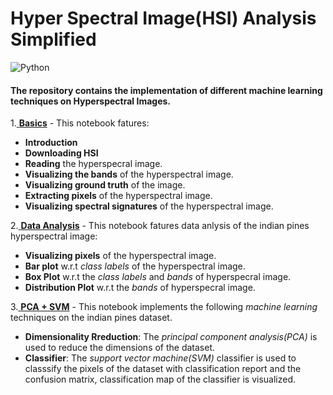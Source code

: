 # Hyper Spectral Image(HSI) Analysis Simplified
  ![Python](https://img.shields.io/badge/Python-3.6-green.svg)
  <!-- ![Stars](https://img.shields.io/github/stars/syamkakarla98/Hyper-Spectral-Image-Analysis-Simplified)
  ![Forks]( https://img.shields.io/github/forks/syamkakarla98/Hyper-Spectral-Image-Analysis-Simplified)
  ![issued](https://img.shields.io/github/issues/syamkakarla98/Hyper-Spectral-Image-Analysis-Simplified)
  ![License](https://img.shields.io/github/license/syamkakarla98/Hyper-Spectral-Image-Analysis-Simplified)
  -->
  
#### The repository contains the implementation of different machine learning techniques on Hyperspectral Images.

1.[ **Basics**](https://github.com/syamkakarla98/Hyperspectral_Image_Analysis_Simplified/blob/master/Basics.ipynb) - This notebook fatures:
  * **Introduction**
  * **Downloading HSI**
  * **Reading** the hyperspecral image.
  * **Visualizing the bands** of the hyperspectral image.
  * **Visualizing ground truth** of the image.
  * **Extracting pixels** of the hyperspectral image.
  * **Visualizing spectral signatures** of the hyperspectral image.
  
2.[ **Data Analysis**](https://github.com/syamkakarla98/Hyperspectral_Image_Analysis_Simplified/blob/master/Data%20Analysis.ipynb) - This notebook fatures data anlysis of the indian pines hyperspectral image:
  * **Visualizing pixels** of the hyperspectral image.
  * **Bar plot** w.r.t _class labels_ of the hyperspectral image.
  * **Box Plot** w.r.t the _class labels_ and _bands_ of hyperspecral image.
  * **Distribution Plot** w.r.t the _bands_ of hyperspecral image.

3.[ **PCA + SVM**](https://github.com/syamkakarla98/Hyperspectral_Image_Analysis_Simplified/blob/master/PCA%2BSVM.ipynb) - This notebook implements the following _machine learning_ techniques on the indian pines dataset.
  * **Dimensionality Rreduction**: The _principal component analysis(PCA)_ is used to reduce the dimensions of the dataset.
  * **Classifier**: The _support vector machine(SVM)_ classifier is used to classsify the pixels of the dataset with classification report and the confusion matrix, classification map of the classifier is visualized.
  
